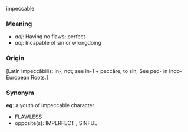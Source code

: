 impeccable
### Meaning
+ _adj_: Having no flaws; perfect
+ _adj_: Incapable of sin or wrongdoing

### Origin

[Latin impeccābilis: in-, not; see in-1 + peccāre, to sin; See ped- in Indo-European Roots.]

### Synonym

__eg__: a youth of impeccable character

+ FLAWLESS
+ opposite(s): IMPERFECT ; SINFUL


